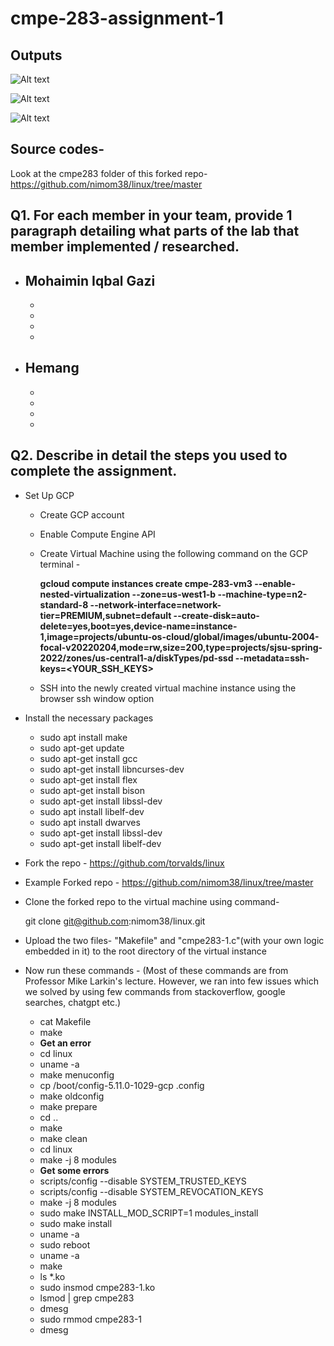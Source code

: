 # cmpe-283-assignment-1

## Outputs

![Alt text](<Screenshot 2023-12-17 at 12.40.21 PM.png>)

![Alt text](<Screenshot 2023-12-17 at 12.40.39 PM.png>)

![Alt text](<Screenshot 2023-12-17 at 12.40.52 PM.png>)

## Source codes-

Look at the cmpe283 folder of this forked repo- https://github.com/nimom38/linux/tree/master

## Q1. For each member in your team, provide 1 paragraph detailing what parts of the lab that member implemented / researched.

- ## Mohaimin Iqbal Gazi

  -
  -
  -
  -

- ## Hemang
  -
  -
  -
  -

## Q2. Describe in detail the steps you used to complete the assignment.

- Set Up GCP

  - Create GCP account
  - Enable Compute Engine API
  - Create Virtual Machine using the following command on the GCP terminal -

    <b>gcloud compute instances create cmpe-283-vm3 --enable-nested-virtualization --zone=us-west1-b --machine-type=n2-standard-8 --network-interface=network-tier=PREMIUM,subnet=default --create-disk=auto-delete=yes,boot=yes,device-name=instance-1,image=projects/ubuntu-os-cloud/global/images/ubuntu-2004-focal-v20220204,mode=rw,size=200,type=projects/sjsu-spring-2022/zones/us-central1-a/diskTypes/pd-ssd --metadata=ssh-keys=<YOUR_SSH_KEYS></b>

  - SSH into the newly created virtual machine instance using the browser ssh window option

- Install the necessary packages

  - sudo apt install make
  - sudo apt-get update
  - sudo apt-get install gcc
  - sudo apt-get install libncurses-dev
  - sudo apt-get install flex
  - sudo apt-get install bison
  - sudo apt-get install libssl-dev
  - sudo apt install libelf-dev
  - sudo apt install dwarves
  - sudo apt-get install libssl-dev
  - sudo apt-get install libelf-dev

- Fork the repo - https://github.com/torvalds/linux
- Example Forked repo - https://github.com/nimom38/linux/tree/master
- Clone the forked repo to the virtual machine using command-

  git clone git@github.com:nimom38/linux.git

- Upload the two files- "Makefile" and "cmpe283-1.c"(with your own logic embedded in it) to the root directory of the virtual instance

- Now run these commands - (Most of these commands are from Professor Mike Larkin's lecture. However, we ran into few issues which we solved by using few commands from stackoverflow, google searches, chatgpt etc.)
  - cat Makefile
  - make
  - **Get an error**
  - cd linux
  - uname -a
  - make menuconfig
  - cp /boot/config-5.11.0-1029-gcp .config
  - make oldconfig
  - make prepare
  - cd ..
  - make
  - make clean
  - cd linux
  - make -j 8 modules
  - **Get some errors**
  - scripts/config --disable SYSTEM_TRUSTED_KEYS
  - scripts/config --disable SYSTEM_REVOCATION_KEYS
  - make -j 8 modules
  - sudo make INSTALL_MOD_SCRIPT=1 modules_install
  - sudo make install
  - uname -a
  - sudo reboot
  - uname -a
  - make
  - ls \*.ko
  - sudo insmod cmpe283-1.ko
  - lsmod | grep cmpe283
  - dmesg
  - sudo rmmod cmpe283-1
  - dmesg
